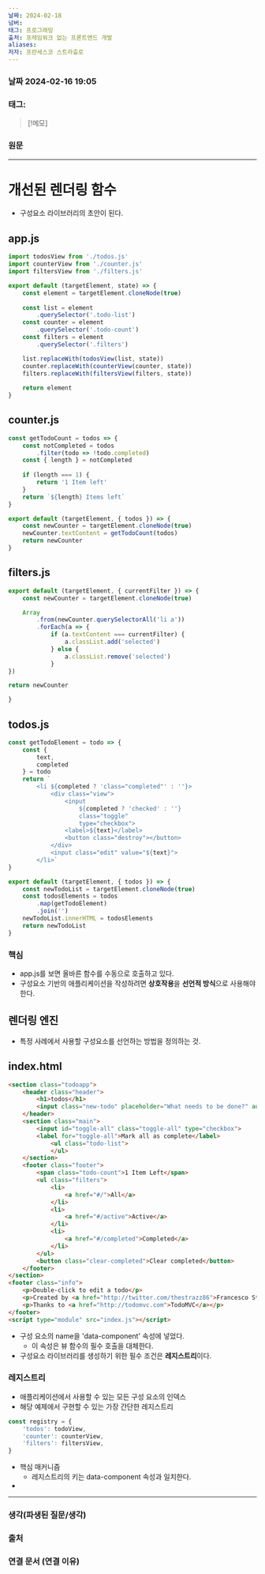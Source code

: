 ```yaml
---
날짜: 2024-02-18
넘버: 
태그: 프로그래밍
출처: 프레임워크 없는 프론트엔드 개발
aliases: 
저자: 프란세스코 스트라츨로
---
```

### 날짜  2024-02-16 19:05

### 태그:

>[!메모]
>

### 원문
---
# 개선된 렌더링 함수
- 구성요소 라이브러리의 초안이 된다.
## app.js
```js
import todosView from './todos.js'
import counterView from './counter.js'
import filtersView from './filters.js'

export default (targetElement, state) => {
	const element = targetElement.cloneNode(true)
	
	const list = element
		.querySelector('.todo-list')
	const counter = element
		.querySelector('.todo-count')
	const filters = element
		.querySelector('.filters')

	list.replaceWith(todosView(list, state))
	counter.replaceWith(counterView(counter, state))
	filters.replaceWith(filtersView(filters, state))
	
	return element
}
```
## counter.js
```js
const getTodoCount = todos => {
	const notCompleted = todos
		.filter(todo => !todo.completed)
	const { length } = notCompleted
	
	if (length === 1) {
		return '1 Item left'
	}
	return `${length} Items left`
}

export default (targetElement, { todos }) => {
	const newCounter = targetElement.cloneNode(true)
	newCounter.textContent = getTodoCount(todos)
	return newCounter
}
```
## filters.js
```js
export default (targetElement, { currentFilter }) => {
	const newCounter = targetElement.cloneNode(true)

	Array
		.from(newCounter.querySelectorAll('li a'))
		.forEach(a => {
			if (a.textContent === currentFilter) {
				a.classList.add('selected')
			} else {
				a.classList.remove('selected')
			}
})

return newCounter

}
```
## todos.js
```js
const getTodoElement = todo => {
	const {
		text,
		completed
	} = todo
	return `
		<li ${completed ? 'class="completed"' : ''}>
			<div class="view">
				<input
					${completed ? 'checked' : ''}
					class="toggle"
					type="checkbox">
				<label>${text}</label>
				<button class="destroy"></button>
			</div>
			<input class="edit" value="${text}">
		</li>`
}

export default (targetElement, { todos }) => {
	const newTodoList = targetElement.cloneNode(true)
	const todosElements = todos
		.map(getTodoElement)
		.join('')
	newTodoList.innerHTML = todosElements
	return newTodoList
}
```
### 핵심
- app.js를 보면 올바른 함수를 수동으로 호출하고 있다.
- 구성요소 기반의 애플리케이션을 작성하려면 **상호작용**을 **선언적 방식**으로 사용해야 한다.
## 렌더링 엔진
- 특정 사례에서 사용할 구성요소를 선언하는 방법을 정의하는 것.
## index.html
```html
<section class="todoapp">
	<header class="header">
		<h1>todos</h1>
		<input class="new-todo" placeholder="What needs to be done?" autofocus>
	</header>
	<section class="main">
		<input id="toggle-all" class="toggle-all" type="checkbox">
		<label for="toggle-all">Mark all as complete</label>
			<ul class="todo-list">
			</ul>
	</section>
	<footer class="footer">
		<span class="todo-count">1 Item Left</span>
		<ul class="filters">
			<li>
				<a href="#/">All</a>
			</li>
			<li>
				<a href="#/active">Active</a>
			</li>
			<li>
				<a href="#/completed">Completed</a>
			</li>
		</ul>
		<button class="clear-completed">Clear completed</button>
	</footer>
</section>
<footer class="info">
	<p>Double-click to edit a todo</p>
	<p>Created by <a href="http://twitter.com/thestrazz86">Francesco Strazzullo</a></p>
	<p>Thanks to <a href="http://todomvc.com">TodoMVC</a></p>
</footer>
<script type="module" src="index.js"></script>
```
- 구성 요소의 name을 'data-component' 속성에 넣었다.
	-  이 속성은 뷰 함수의 필수 호출을 대체한다.
- 구성요소 라이브러리를 생성하기 위한 필수 조건은 **레지스트리**이다.
### 레지스트리
- 애플리케이션에서 사용할 수 있는 모든 구성 요소의 인덱스
- 해당 예제에서 구현할 수 있는 가장 간단한 레지스트리
```js
const registry = {
	'todos': todoView,
	'counter': counterView,
	'filters': filtersView,
}
```
- 핵심 매커니즘
	- 레지스트리의 키는 data-component 속성과 일치한다.
- 
---
### 생각(파생된 질문/생각)

### 출처

### 연결 문서 (연결 이유)
